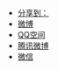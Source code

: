 
<div class="ds-share" data-thread-key="{{ page.id }}" data-title="{{ page.title }}" data-images="此处请替换为分享时显示的图片的链接地址" data-content="此处请替换为分享时显示的内容" data-url="{{ site.url }}{{ page.url | remove:'index.html' }}">
	<div class="ds-share-inline">
		<ul  class="ds-share-icons-16">
		<li data-toggle="ds-share-icons-more"><a class="ds-more" href="javascript:void(0);">分享到：</a></li>
		<li><a class="ds-weibo" href="javascript:void(0);" data-service="weibo">微博</a></li>
		<li><a class="ds-qzone" href="javascript:void(0);" data-service="qzone">QQ空间</a></li>
		<li><a class="ds-qqt" href="javascript:void(0);" data-service="qqt">腾讯微博</a></li>
		<li><a class="ds-wechat" href="javascript:void(0);" data-service="wechat">微信</a></li>
		</ul>
		<div class="ds-share-icons-more">
		</div>
	</div>
 </div>
<div class="ds-thread" data-thread-key="{{ page.id }}" data-title="{{ page.title }}" data-url="{{ site.url }}{{ page.url | remove:'index.html' }}"></div>
</div>

<script>
var duoshuoQuery = {short_name:"jerkwin"};
	(function() {
		var ds = document.createElement('script');
		ds.type = 'text/javascript';ds.async = true;
		//ds.src = (document.location.protocol == 'https:' ? 'https:' : 'http:') + '//static.duoshuo.com/embed.js';
		ds.src='/jscss/embed.js';
		ds.charset = 'UTF-8';
		(document.getElementsByTagName('head')[0]
		 || document.getElementsByTagName('body')[0]).appendChild(ds);
	})();
</script>
